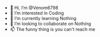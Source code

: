 - 👋 Hi, I’m @Venom6798
- 👀 I’m interested in Coding
- 🌱 I’m currently learning Nothing
- 💞️ I’m looking to collaborate on Nothing
- 📫 The funny thing is you can't reach me 

<!---
Venom6798/Venom6798 is a ✨ special ✨ repository because its `README.md` (this file) appears on your GitHub profile.
You can click the Preview link to take a look at your changes.
--->
